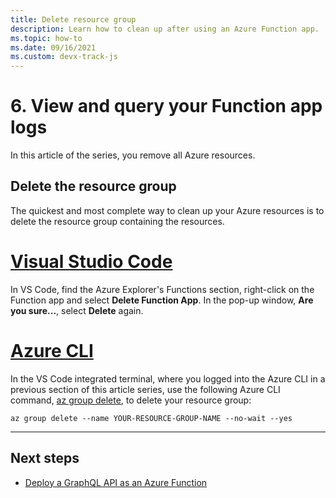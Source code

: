```yaml
---
title: Delete resource group
description: Learn how to clean up after using an Azure Function app.
ms.topic: how-to
ms.date: 09/16/2021
ms.custom: devx-track-js
---
```


# 6. View and query your Function app logs

In this article of the series, you remove all Azure resources.

## Delete the resource group

The quickest and most complete way to clean up your Azure resources is to delete the resource group containing the resources. 
# [Visual Studio Code](#tab/vscode-remove-resource-group)

In VS Code, find the Azure Explorer's Functions section, right-click on the Function app and select **Delete Function App**. In the pop-up window, **Are you sure...**, select **Delete** again. 

# [Azure CLI](#tab/azcli-remove-resource-group)

In the VS Code integrated terminal, where you logged into the Azure CLI in a previous section of this article series, use the following Azure CLI command, [az group delete](/cli/azure/group#az_group_delete), to delete your resource group:

```azurecli
az group delete --name YOUR-RESOURCE-GROUP-NAME --no-wait --yes
```

---

## Next steps

* [Deploy a GraphQL API as an Azure Function](../graphql/azure-function-hello-world.md)